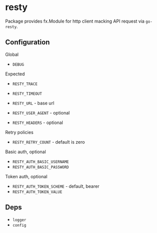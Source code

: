 # resty

Package provides fx.Module for http client macking API request via `go-resty`.

## Configuration

Global

- `DEBUG`

Expected

- `RESTY_TRACE`
- `RESTY_TIMEOUT`

- `RESTY_URL`           - base url
- `RESTY_USER_AGENT`    - optional
- `RESTY_HEADERS`       - optional

Retry policies

- `RESTY_RETRY_COUNT`   - default is zero

Basic auth, optional

- `RESTY_AUTH_BASIC_USERNAME`
- `RESTY_AUTH_BASIC_PASSWORD`

Token auth, optional

- `RESTY_AUTH_TOKEN_SCHEME` - default, bearer
- `RESTY_AUTH_TOKEN_VALUE`

## Deps

- `logger`
- `config`
